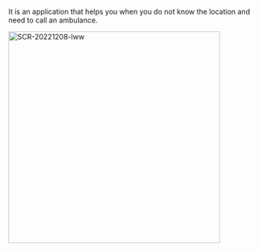 It is an application that helps you when you do not know the location and need to call an ambulance.


<img width="421" alt="SCR-20221208-lww" src="https://user-images.githubusercontent.com/73107549/206450472-30dea80a-444d-48b1-8449-f38b0ff5c585.png">
